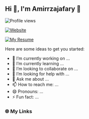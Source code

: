 ## Hi 👋, I'm Amirrzajafary :wine_glass:






![Profile views](https://komarev.com/ghpvc/?username=Amirrzajafary&label=Profile%20views&color=0e75b6&style=flat)

[![Website](https://img.shields.io/badge/website-1DA1F2?style=for-the-badge&logo=About.me&logoColor=white)](https://yourwebsite.com)

[![My Resume](https://img.shields.io/badge/my%20resume-FFD700?style=for-the-badge&logo=readme&logoColor=black)](https://yourresume.com)






Here are some ideas to get you started:

- 🔭 I’m currently working on ...
- 🌱 I’m currently learning ...
- 👯 I’m looking to collaborate on ...
- 🤔 I’m looking for help with ...
- 💬 Ask me about ...
- 📫 How to reach me: ...
- 😄 Pronouns: ...
- ⚡ Fun fact: ...    


### 🌐 My Links  

